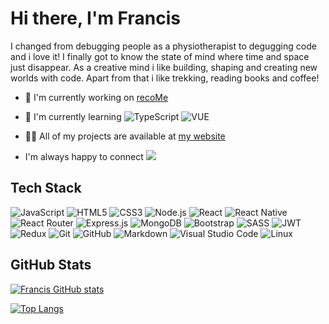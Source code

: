 # Hi there, I'm Francis

I changed from debugging people as a physiotherapist to degugging code and i love it! I finally got to know the state of mind where time and space just disappear. As a creative mind i like building, shaping and creating new worlds with code. Apart from that i like trekking, reading books and coffee!

- 🔭 I'm currently working on [recoMe](https://reco-me.vercel.app/)

- 🌱 I'm currently learning 
    ![TypeScript](https://img.shields.io/badge/TYPESCRIPT-323330?style=for-the-badge&logo=typescript&logoColor=F7DF1E)
![VUE](https://img.shields.io/badge/VUE-purple?style=for-the-badge&logo=VUE&logoColor=white)

- 👨‍💻 All of my projects are available at [my website](https://franziskaseitz.com/)

- I'm always happy to connect [![](https://img.shields.io/badge/LinkedIn-0077B5?style=for-the-badge&logo=linkedin&logoColor=white)](https://www.linkedin.com/in/franziska-seitz-001b92225/)



## Tech Stack

![JavaScript](https://img.shields.io/badge/JavaScript-323330?style=for-the-badge&logo=javascript&logoColor=F7DF1E)
![HTML5](https://img.shields.io/badge/HTML5-E34F26?style=for-the-badge&logo=html5&logoColor=white)
![CSS3](https://img.shields.io/badge/CSS3-1572B6?style=for-the-badge&logo=css3&logoColor=white)
![Node.js](https://img.shields.io/badge/Node.js-43853D?style=for-the-badge&logo=node.js&logoColor=white)
![React](https://img.shields.io/badge/React-20232A?style=for-the-badge&logo=react&logoColor=61DAFB)
![React Native](https://img.shields.io/badge/React_Native-20232A?style=for-the-badge&logo=react&logoColor=61DAFB)
![React Router](https://img.shields.io/badge/React_Router-CA4245?style=for-the-badge&logo=react-router&logoColor=white)
![Express.js](https://img.shields.io/badge/Express.js-404D59?style=for-the-badge)
![MongoDB](https://img.shields.io/badge/MongoDB-4EA94B?style=for-the-badge&logo=mongodb&logoColor=white)
![Bootstrap](https://img.shields.io/badge/Bootstrap-563D7C?style=for-the-badge&logo=bootstrap&logoColor=white)
![SASS](https://img.shields.io/badge/Sass-CC6699?style=for-the-badge&logo=sass&logoColor=white)
![JWT](https://img.shields.io/badge/json%20web%20tokens-323330?style=for-the-badge&logo=json-web-tokens&logoColor=pink)
![Redux](https://img.shields.io/badge/Redux-593D88?style=for-the-badge&logo=redux&logoColor=white)
![Git](https://img.shields.io/badge/GIT-E44C30?style=for-the-badge&logo=git&logoColor=white)
![GitHub](https://img.shields.io/badge/GitHub-100000?style=for-the-badge&logo=github&logoColor=white)
![Markdown](https://img.shields.io/badge/Markdown-000000?style=for-the-badge&logo=markdown&logoColor=white)
![Visual Studio Code](https://img.shields.io/badge/Visual_Studio_Code-0078D4?style=for-the-badge&logo=visual%20studio%20code&logoColor=white)
![Linux](https://img.shields.io/badge/Linux-FCC624?style=for-the-badge&logo=linux&logoColor=black)


## GitHub Stats

[![Francis GitHub stats](https://github-readme-stats.vercel.app/api?username=loerk&hide=stars&count_private=true&show_icons=true&theme=dark&hide_rank=true)](https://github.com/anuraghazra/github-readme-stats)

[![Top Langs](https://github-readme-stats.vercel.app/api/top-langs/?username=loerk&layout=compact&theme=dark)](https://github.com/anuraghazra/github-readme-stats)

